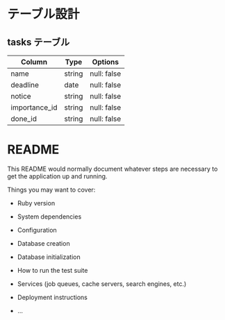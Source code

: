 # テーブル設計

## tasks テーブル

| Column        | Type   | Options     |
| ------------- | ------ | ----------- |
| name          | string | null: false |
| deadline      | date   | null: false |
| notice        | string | null: false |
| importance_id | string | null: false |
| done_id       | string | null: false |


# README

This README would normally document whatever steps are necessary to get the
application up and running.

Things you may want to cover:

* Ruby version

* System dependencies

* Configuration

* Database creation

* Database initialization

* How to run the test suite

* Services (job queues, cache servers, search engines, etc.)

* Deployment instructions

* ...
